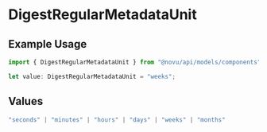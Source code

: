 # DigestRegularMetadataUnit

## Example Usage

```typescript
import { DigestRegularMetadataUnit } from "@novu/api/models/components";

let value: DigestRegularMetadataUnit = "weeks";
```

## Values

```typescript
"seconds" | "minutes" | "hours" | "days" | "weeks" | "months"
```